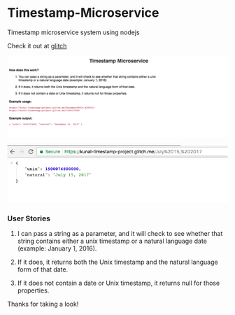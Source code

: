 # Timestamp-Microservice  
  
Timestamp microservice system using nodejs  
  
Check it out at [glitch](https://timestampmmicroservice.glitch.me/)  
  
![timestamp microservice screenshot][image]  

[image]: https://github.com/LAKSHITgoel/time-stamp-microservice/blob/master/Timestampmicroservicescreenshot.png "Timestamp Microservice"  
  
![timestamp microservice result][image2]  
  
[image2]: https://github.com/LAKSHITgoel/time-stamp-microservice/blob/master/Timestampmicroserviceresult.png "Timestamp result"  
  
### User Stories  
  
1. I can pass a string as a parameter, and it will check to see whether that string contains either a unix timestamp or a natural language date (example: January 1, 2016).  
  
2. If it does, it returns both the Unix timestamp and the natural language form of that date.  
  
3. If it does not contain a date or Unix timestamp, it returns null for those properties.  
  
Thanks for taking a look!